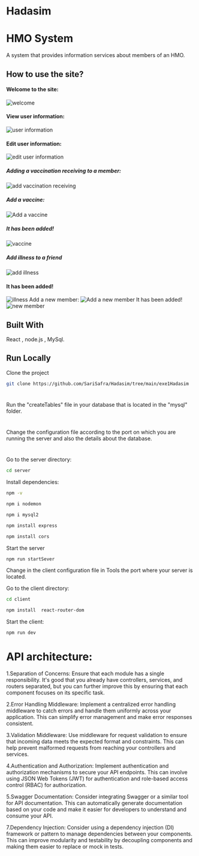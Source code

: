 # Hadasim

# HMO System

A system that provides information services about members of an HMO.

## How to use the site?

#### Welcome to the site:
![welcome](./screenShot/screenShot1.png)
#### View user information:
![user information](./screenShot/screenShot2.png)
#### Edit user information:
![edit user information](./screenShot/screenShot3.png)
##### Adding a vaccination receiving to a member:
![add vaccination receiving](./screenShot/screenShot4.png)
##### Add a vaccine:
![Add a vaccine](./screenShot/screenShot5.png)
##### It has been added!
![vaccine](./screenShot/screenShot6.png)
##### Add illness to a friend
![add illness](./screenShot/screenShot7.png)
#### It has been added!
![illness](./screenShot/screenShot.8.png)
Add a new member:
![Add a new member](./screenShot/screenShot9.png)
It has been added!
![new member](./screenShot/screenShot10.png)

## Built With
React ,
node.js ,
MySql.

## Run Locally

Clone the project

```bash
git clone https://github.com/SariSafra/Hadasim/tree/main/exe1Hadasim
```
#
Run the "createTables" file in your database that is located in the "mysql" folder.
#
Change the configuration file according to the port on which you are running the server and also the details about the database.
#

Go to the server directory:

```bash
cd server
```

Install dependencies:

```bash
npm -v
  ```
```bash
npm i nodemon
  ```  
  ```bash
npm i mysql2
  ```
```bash
npm install express
  ```
  ```bash
npm install cors
  ```
Start the server

```bash
npm run startSever
```

Change in the client configuration file in Tools the port where your server is located.

Go to the client directory:
```bash
cd client
  ```
  ```bash
npm install  react-router-dom
  ```
Start the client:

  ```bash
npm run dev
  ```

# API architecture:
1.Separation of Concerns: Ensure that each module has a single responsibility. It's good that you already have controllers, services, and routers separated, but you can further improve this by ensuring that each component focuses on its specific task.

2.Error Handling Middleware: Implement a centralized error handling middleware to catch errors and handle them uniformly across your application. This can simplify error management and make error responses consistent.

3.Validation Middleware: Use middleware for request validation to ensure that incoming data meets the expected format and constraints. This can help prevent malformed requests from reaching your controllers and services.

4.Authentication and Authorization: Implement authentication and authorization mechanisms to secure your API endpoints. This can involve using JSON Web Tokens (JWT) for authentication and role-based access control (RBAC) for authorization.

5.Swagger Documentation: Consider integrating Swagger or a similar tool for API documentation. This can automatically generate documentation based on your code and make it easier for developers to understand and consume your API.

7.Dependency Injection: Consider using a dependency injection (DI) framework or pattern to manage dependencies between your components. This can improve modularity and testability by decoupling components and making them easier to replace or mock in tests.

